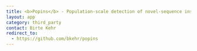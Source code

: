 ```yaml
---
title: <b>Popins</b> - Population-scale detection of novel-sequence insertions
layout: app
category: third_party
contact: Birte Kehr
redirect_to:
  - https://github.com/bkehr/popins
---
```

